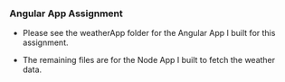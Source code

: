 ### Angular App Assignment

- Please see the weatherApp folder for the Angular App I built for this assignment.

- The remaining files are for the Node App I built to fetch the weather data.